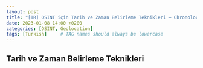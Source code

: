 ```yaml
---
layout: post
title: "[TR] OSINT için Tarih ve Zaman Belirleme Teknikleri – Chronolocation - 3"
date: 2023-01-08 14:00 +0200
categories: [OSINT, Geolocation]
tags: [Turkish]     # TAG names should always be lowercase
---
```


## Tarih ve Zaman Belirleme Teknikleri
